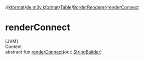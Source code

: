 //[kformat](../../../index.md)/[de.m3y.kformat](../../index.md)/[Table](../index.md)/[BorderRenderer](index.md)/[renderConnect](render-connect.md)



# renderConnect  
[JVM]  
Content  
abstract fun [renderConnect](render-connect.md)(out: [StringBuilder](https://kotlinlang.org/api/latest/jvm/stdlib/kotlin.text/-string-builder/index.html))  



